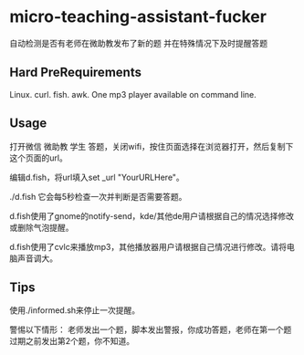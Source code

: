 # micro-teaching-assistant-fucker
自动检测是否有老师在微助教发布了新的题 并在特殊情况下及时提醒答题

## Hard PreRequirements

Linux. curl. fish. awk. One mp3 player available on command line.

## Usage

打开微信 微助教 学生 答题，关闭wifi，按住页面选择在浏览器打开，然后复制下这个页面的url。

编辑d.fish，将url填入set \_url "YourURLHere"。

./d.fish 它会每5秒检查一次并判断是否需要答题。

d.fish使用了gnome的notify-send，kde/其他de用户请根据自己的情况选择修改或删除气泡提醒。

d.fish使用了cvlc来播放mp3，其他播放器用户请根据自己情况进行修改。请将电脑声音调大。

## Tips

使用./informed.sh来停止一次提醒。

警惕以下情形： 老师发出一个题，脚本发出警报，你成功答题，老师在第一个题过期之前发出第2个题，你不知道。
